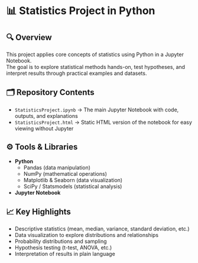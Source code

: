 # 📊 Statistics Project in Python

## 🔍 Overview
This project applies core concepts of statistics using Python in a Jupyter Notebook.  
The goal is to explore statistical methods hands-on, test hypotheses, and interpret results through practical examples and datasets.

## 🗂️ Repository Contents
- `StatisticsProject.ipynb` → The main Jupyter Notebook with code, outputs, and explanations  
- `StatisticsProject.html` → Static HTML version of the notebook for easy viewing without Jupyter  

## ⚙️ Tools & Libraries
- **Python**  
  - Pandas (data manipulation)  
  - NumPy (mathematical operations)  
  - Matplotlib & Seaborn (data visualization)  
  - SciPy / Statsmodels (statistical analysis)  
- **Jupyter Notebook**  

## 📈 Key Highlights
- Descriptive statistics (mean, median, variance, standard deviation, etc.)  
- Data visualization to explore distributions and relationships  
- Probability distributions and sampling  
- Hypothesis testing (t-test, ANOVA, etc.)  
- Interpretation of results in plain language 

